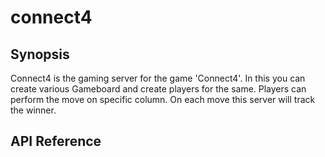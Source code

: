 # connect4
## Synopsis
Connect4 is the gaming server for the game 'Connect4'. In this you can create various Gameboard and create players for the same.
Players can perform the move on specific column. On each move this server will track the winner.
## API Reference

